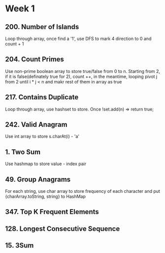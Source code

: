 # Week 1

## 200. Number of Islands
Loop through array, once find a '1', use DFS to mark 4 direction to 0 and count + 1
## 204. Count Primes
Use non-prime boolean array to store true/false from 0 to n. Starting from 2, if it is false(definately true for 2), count ++, in the meantime, looping pivot j from 2 until i * j < n and makr rest of them in array as true
## 217. Contains Duplicate
Loop through array, use hashset to store. Once !set.add(n) => return true;
## 242. Valid Anagram
Use int array to store s.charAt(i) - 'a'
## 1. Two Sum
Use hashmap to store value - index pair
## 49. Group Anagrams
For each string, use char array to store frequency of each character and put {charArray.toString, string} to HashMap
## 347. Top K Frequent Elements

## 128. Longest Consecutive Sequence
## 15. 3Sum
